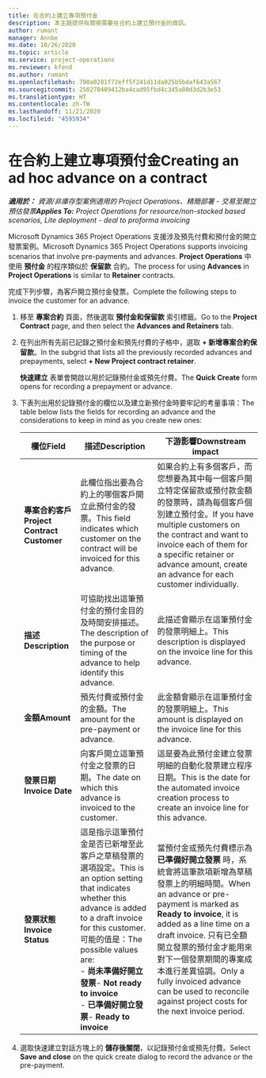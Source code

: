 ```yaml
---
title: 在合約上建立專項預付金
description: 本主題提供有關視需要在合約上建立預付金的資訊。
author: rumant
manager: Annbe
ms.date: 10/26/2020
ms.topic: article
ms.service: project-operations
ms.reviewer: kfend
ms.author: rumant
ms.openlocfilehash: 790a0281f72eff5f241d11da025b5b4af643a567
ms.sourcegitcommit: 250270409412ba4cad95fbd4c345a80d3d2b3e53
ms.translationtype: HT
ms.contentlocale: zh-TW
ms.lasthandoff: 11/21/2020
ms.locfileid: "4595934"
---
```

# <a name="creating-an-ad-hoc-advance-on-a-contract"></a><span data-ttu-id="c52b6-103">在合約上建立專項預付金</span><span class="sxs-lookup"><span data-stu-id="c52b6-103">Creating an ad hoc advance on a contract</span></span>

<span data-ttu-id="c52b6-104">_**適用於：** 資源/非庫存型案例適用的 Project Operations、精簡部署 - 交易至開立預估發票_</span><span class="sxs-lookup"><span data-stu-id="c52b6-104">_**Applies To:** Project Operations for resource/non-stocked based scenarios, Lite deployment - deal to proforma invoicing_</span></span>

<span data-ttu-id="c52b6-105">Microsoft Dynamics 365 Project Operations 支援涉及預先付費和預付金的開立發票案例。</span><span class="sxs-lookup"><span data-stu-id="c52b6-105">Microsoft Dynamics 365 Project Operations supports invoicing scenarios that involve pre-payments and advances.</span></span> <span data-ttu-id="c52b6-106">**Project Operations** 中使用 **預付金** 的程序類似於 **保留款** 合約。</span><span class="sxs-lookup"><span data-stu-id="c52b6-106">The process for using **Advances** in **Project Operations** is similar to **Retainer** contracts.</span></span> 

<span data-ttu-id="c52b6-107">完成下列步驟，為客戶開立預付金發票。</span><span class="sxs-lookup"><span data-stu-id="c52b6-107">Complete the following steps to invoice the customer for an advance.</span></span>

1. <span data-ttu-id="c52b6-108">移至 **專案合約** 頁面，然後選取 **預付金和保留款** 索引標籤。</span><span class="sxs-lookup"><span data-stu-id="c52b6-108">Go to the **Project Contract** page, and then select the **Advances and Retainers** tab.</span></span>
2. <span data-ttu-id="c52b6-109">在列出所有先前已記錄之預付金和預先付費的子格中，選取 **+ 新增專案合約保留款**。</span><span class="sxs-lookup"><span data-stu-id="c52b6-109">In the subgrid that lists all the previously recorded advances and prepayments, select **+ New Project contract retainer**.</span></span> 

    <span data-ttu-id="c52b6-110">**快速建立** 表單會開啟以用於記錄預付金或預先付費。</span><span class="sxs-lookup"><span data-stu-id="c52b6-110">The **Quick Create** form opens for recording a prepayment or advance.</span></span>
    
3. <span data-ttu-id="c52b6-111">下表列出用於記錄預付金的欄位以及建立新預付金時要牢記的考量事項：</span><span class="sxs-lookup"><span data-stu-id="c52b6-111">The table below lists the fields for recording an advance and the considerations to keep in mind as you create new ones:</span></span>

    | <span data-ttu-id="c52b6-112">欄位</span><span class="sxs-lookup"><span data-stu-id="c52b6-112">Field</span></span> | <span data-ttu-id="c52b6-113">描述</span><span class="sxs-lookup"><span data-stu-id="c52b6-113">Description</span></span> | <span data-ttu-id="c52b6-114">下游影響</span><span class="sxs-lookup"><span data-stu-id="c52b6-114">Downstream impact</span></span> |
    | --- | --- | --- |
    | <span data-ttu-id="c52b6-115">**專案合約客戶**</span><span class="sxs-lookup"><span data-stu-id="c52b6-115">**Project Contract Customer**</span></span> | <span data-ttu-id="c52b6-116">此欄位指出要為合約上的哪個客戶開立此預付金的發票。</span><span class="sxs-lookup"><span data-stu-id="c52b6-116">This field indicates which customer on the contract will be invoiced for this advance.</span></span> | <span data-ttu-id="c52b6-117">如果合約上有多個客戶，而您想要為其中每一個客戶開立特定保留款或預付款金額的發票時，請為每個客戶個別建立預付金。</span><span class="sxs-lookup"><span data-stu-id="c52b6-117">If you have multiple customers on the contract and want to invoice each of them for a specific retainer or advance amount, create an advance for each customer individually.</span></span> |
    | <span data-ttu-id="c52b6-118">**描述**</span><span class="sxs-lookup"><span data-stu-id="c52b6-118">**Description**</span></span> | <span data-ttu-id="c52b6-119">可協助找出這筆預付金的預付金目的及時間安排描述。</span><span class="sxs-lookup"><span data-stu-id="c52b6-119">The description of the purpose or timing of the advance to help identify this advance.</span></span> | <span data-ttu-id="c52b6-120">此描述會顯示在這筆預付金的發票明細上。</span><span class="sxs-lookup"><span data-stu-id="c52b6-120">This description is displayed on the invoice line for this advance.</span></span> |
    | <span data-ttu-id="c52b6-121">**金額**</span><span class="sxs-lookup"><span data-stu-id="c52b6-121">**Amount**</span></span> | <span data-ttu-id="c52b6-122">預先付費或預付金的金額。</span><span class="sxs-lookup"><span data-stu-id="c52b6-122">The amount for the pre-payment or advance.</span></span> | <span data-ttu-id="c52b6-123">此金額會顯示在這筆預付金的發票明細上。</span><span class="sxs-lookup"><span data-stu-id="c52b6-123">This amount is displayed on the invoice line for this advance.</span></span> |
    | <span data-ttu-id="c52b6-124">**發票日期**</span><span class="sxs-lookup"><span data-stu-id="c52b6-124">**Invoice Date**</span></span> | <span data-ttu-id="c52b6-125">向客戶開立這筆預付金之發票的日期。</span><span class="sxs-lookup"><span data-stu-id="c52b6-125">The date on which this advance is invoiced to the customer.</span></span> | <span data-ttu-id="c52b6-126">這是要為此預付金建立發票明細的自動化發票建立程序日期。</span><span class="sxs-lookup"><span data-stu-id="c52b6-126">This is the date for the automated invoice creation process to create an invoice line for this advance.</span></span> |
    | <span data-ttu-id="c52b6-127">**發票狀態**</span><span class="sxs-lookup"><span data-stu-id="c52b6-127">**Invoice Status**</span></span> | <span data-ttu-id="c52b6-128">這是指示這筆預付金是否已新增至此客戶之草稿發票的選項設定。</span><span class="sxs-lookup"><span data-stu-id="c52b6-128">This is an option setting that indicates whether this advance is added to a draft invoice for this customer.</span></span> <span data-ttu-id="c52b6-129">可能的值是：</span><span class="sxs-lookup"><span data-stu-id="c52b6-129">The possible values are:</span></span></br><span data-ttu-id="c52b6-130">- **尚未準備好開立發票**</span><span class="sxs-lookup"><span data-stu-id="c52b6-130">- **Not ready to invoice**</span></span></br><span data-ttu-id="c52b6-131">- **已準備好開立發票**</span><span class="sxs-lookup"><span data-stu-id="c52b6-131">- **Ready to invoice**</span></span> | <span data-ttu-id="c52b6-132">當預付金或預先付費標示為 **已準備好開立發票** 時，系統會將這筆款項新增為草稿發票上的明細時間。</span><span class="sxs-lookup"><span data-stu-id="c52b6-132">When an advance or pre-payment is marked as **Ready to invoice**, it is added as a line time on a draft invoice.</span></span> <span data-ttu-id="c52b6-133">只有已全額開立發票的預付金才能用來對下一個發票期間的專案成本進行差異協調。</span><span class="sxs-lookup"><span data-stu-id="c52b6-133">Only a fully invoiced advance can be used to reconcile against project costs for the next invoice period.</span></span> |

4. <span data-ttu-id="c52b6-134">選取快速建立對話方塊上的 **儲存後關閉**，以記錄預付金或預先付費。</span><span class="sxs-lookup"><span data-stu-id="c52b6-134">Select **Save and close** on the quick create dialog to record the advance or the pre-payment.</span></span>
